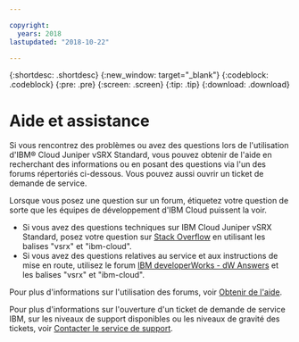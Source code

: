 ```yaml
---

copyright:
  years: 2018
lastupdated: "2018-10-22"

---
```


{:shortdesc: .shortdesc}
{:new_window: target="_blank"}
{:codeblock: .codeblock}
{:pre: .pre}
{:screen: .screen}
{:tip: .tip}
{:download: .download}

# Aide et assistance

Si vous rencontrez des problèmes ou avez des questions lors de l'utilisation d'IBM® Cloud Juniper vSRX Standard, vous pouvez obtenir de l'aide en recherchant des informations ou en posant des questions via l'un des forums répertoriés ci-dessous. Vous pouvez aussi ouvrir un ticket de demande de service.

Lorsque vous posez une question sur un forum, étiquetez votre question de sorte que les équipes de développement d'IBM Cloud puissent la voir.

* Si vous avez des questions techniques sur IBM Cloud Juniper vSRX Standard, posez votre question sur [Stack Overflow](https://stackoverflow.com/search?q=vsrx+ibm-cloud) en utilisant les balises "vsrx" et "ibm-cloud".
* Si vous avez des questions relatives au service et aux instructions de mise en route, utilisez le forum [IBM developerWorks - dW Answers](https://developer.ibm.com/answers/topics/vsrx/) et les balises "vsrx" et "ibm-cloud".

Pour plus d'informations sur l'utilisation des forums, voir [Obtenir de l'aide](https://console.bluemix.net/docs/support/index.html#getting-help).

Pour plus d'informations sur l'ouverture d'un ticket de demande de service IBM, sur les niveaux de support disponibles ou les niveaux de gravité des tickets, voir [Contacter le service de support](https://console.bluemix.net/docs/support/index.html#contacting-support).
